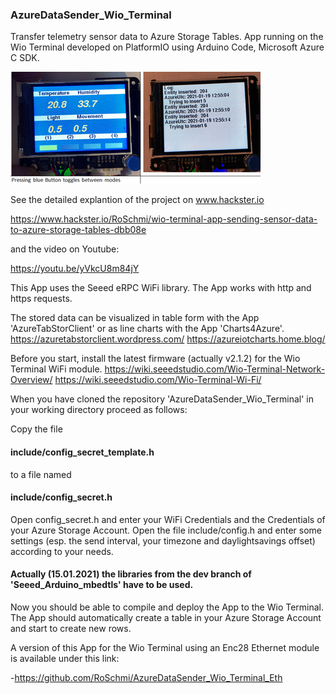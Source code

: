 ### AzureDataSender_Wio_Terminal

Transfer telemetry sensor data to Azure Storage Tables. App running on the Wio Terminal developed on PlatformIO using Arduino Code, Microsoft Azure C SDK.


![Gallery](https://github.com/RoSchmi/AzureDataSender_Wio_Terminal/blob/master/pictures/Azure_Datasender_Wio_Terminal.png)

See the detailed explantion of the project on www.hackster.io

https://www.hackster.io/RoSchmi/wio-terminal-app-sending-sensor-data-to-azure-storage-tables-dbb08e

and the video on Youtube:

https://youtu.be/yVkcU8m84jY


This App uses the Seeed eRPC WiFi library. The App works with http and https requests.

The stored data can be visualized in table form with the App 'AzureTabStorClient' or as line charts with the App 'Charts4Azure'.
https://azuretabstorclient.wordpress.com/
https://azureiotcharts.home.blog/

Before you start, install the latest firmware (actually v2.1.2) for the Wio Terminal WiFi module.
https://wiki.seeedstudio.com/Wio-Terminal-Network-Overview/
https://wiki.seeedstudio.com/Wio-Terminal-Wi-Fi/

When you have cloned the repository 'AzureDataSender_Wio_Terminal' in your working directory proceed as follows: 

Copy the file 
#### include/config_secret_template.h 
to a file named 
#### include/config_secret.h
Open config_secret.h and enter your WiFi Credentials and the Credentials of your Azure Storage Account.
Open the file include/config.h and enter some settings (esp. the send interval, your timezone and daylightsavings offset) according to your needs.

#### Actually (15.01.2021) the libraries from the dev branch of 'Seeed_Arduino_mbedtls' have to be used.


Now you should be able to compile and deploy the App to the Wio Terminal. The App should automatically create a table in your Azure Storage Account and start to create new rows.

A version of this App for the Wio Terminal using an Enc28 Ethernet module
is available under this link:

-https://github.com/RoSchmi/AzureDataSender_Wio_Terminal_Eth




